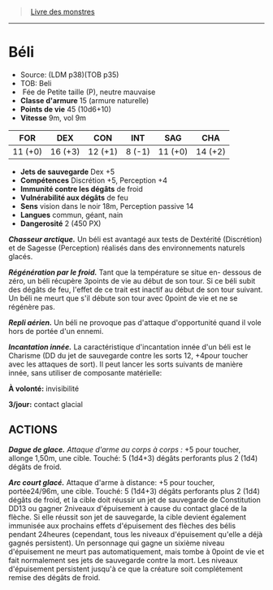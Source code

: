 ﻿> [Livre des monstres](tome_of_beasts_old.md)

---

# Béli

- Source: (LDM p38)(TOB p35)
- TOB: Beli
-  Fée de Petite taille (P), neutre mauvaise
- **Classe d'armure** 15 (armure naturelle)
- **Points de vie** 45 (10d6+10)
- **Vitesse** 9m, vol 9m

|FOR|DEX|CON|INT|SAG|CHA|
|---|---|---|---|---|---|
|11 (+0)|16 (+3)|12 (+1)|8 (-1)|11 (+0)|14 (+2)|

- **Jets de sauvegarde** Dex +5
- **Compétences** Discrétion +5, Perception +4
- **Immunité contre les dégâts** de froid
- **Vulnérabilité aux dégâts** de feu
- **Sens** vision dans le noir 18m, Perception passive 14
- **Langues** commun, géant, nain
- **Dangerosité** 2 (450 PX)

**_Chasseur arctique._** Un béli est avantagé aux tests de Dextérité (Discrétion) et de Sagesse (Perception) réalisés dans des environnements naturels glacés.

**_Régénération par le froid._** Tant que la température se situe en- dessous de zéro, un béli récupère 3points de vie au début de son tour. Si ce béli subit des dégâts de feu, l'effet de ce trait est inactif au début de son tour suivant. Un béli ne meurt que s'il débute son tour avec 0point de vie et ne se régénère pas.

**_Repli aérien._** Un béli ne provoque pas d'attaque d'opportunité quand il vole hors de portée d'un ennemi.

**_Incantation innée._** La caractéristique d'incantation innée d'un béli est le Charisme (DD du jet de sauvegarde contre les sorts 12, +4pour toucher avec les attaques de sort). Il peut lancer les sorts suivants de manière innée, sans utiliser de composante matérielle:

**À volonté:** invisibilité

**3/jour:** contact glacial

## ACTIONS

**_Dague de glace._** _Attaque d'arme au corps à corps :_ +5 pour toucher, allonge 1,50m, une cible. Touché: 5 (1d4+3) dégâts perforants plus 2 (1d4) dégâts de froid.

**_Arc court glacé._** Attaque d'arme à distance: +5 pour toucher, portée24/96m, une cible. Touché: 5 (1d4+3) dégâts perforants plus 2 (1d4) dégâts de froid, et la cible doit réussir un jet de sauvegarde de Constitution DD13 ou gagner 2niveaux d'épuisement à cause du contact glacé de la flèche. Si elle réussit son jet de sauvegarde, la cible devient également immunisée aux prochains effets d'épuisement des flèches des bélis pendant 24heures (cependant, tous les niveaux d'épuisement qu'elle a déjà gagnés persistent). Un personnage qui gagne un sixième niveau d'épuisement ne meurt pas automatiquement, mais tombe à 0point de vie et fait normalement ses jets de sauvegarde contre la mort. Les niveaux d'épuisement persistent jusqu'à ce que la créature soit complétement remise des dégâts de froid.

